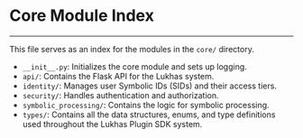 # Core Module Index
---

This file serves as an index for the modules in the `core/` directory.

- `__init__.py`: Initializes the core module and sets up logging.
- `api/`: Contains the Flask API for the Lukhas system.
- `identity/`: Manages user Symbolic IDs (SIDs) and their access tiers.
- `security/`: Handles authentication and authorization.
- `symbolic_processing/`: Contains the logic for symbolic processing.
- `types/`: Contains all the data structures, enums, and type definitions used throughout the Lukhas Plugin SDK system.
